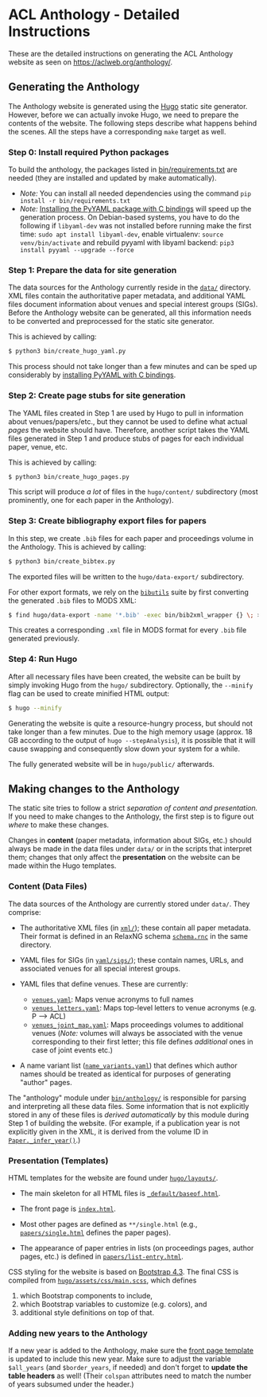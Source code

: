 # ACL Anthology - Detailed Instructions

These are the detailed instructions on generating the ACL Anthology website as
seen on <https://aclweb.org/anthology/>.


## Generating the Anthology

The Anthology website is generated using the [Hugo](https://gohugo.io) static
site generator.  However, before we can actually invoke Hugo, we need to prepare
the contents of the website.  The following steps describe what happens
behind the scenes.  All the steps have a corresponding `make` target as well.

### Step 0: Install required Python packages
To build the anthology, the packages listed in
  [bin/requirements.txt](bin/requirements.txt) are needed (they are installed and updated by make automatically).
  + *Note:* You can install all needed dependencies using the command `pip install -r bin/requirements.txt`
  + *Note:* [Installing the PyYAML package with C
    bindings](http://rmcgibbo.github.io/blog/2013/05/23/faster-yaml-parsing-with-libyaml/)
    will speed up the generation process.  On Debian-based systems, you have to do
	the following if `libyaml-dev` was not installed before running make the first time:
	`sudo apt install libyaml-dev`, enable virtualenv: `source venv/bin/activate` and
	rebuild pyyaml with libyaml backend: `pip3 install pyyaml --upgrade --force`

### Step 1: Prepare the data for site generation

The data sources for the Anthology currently reside in the [`data/`](data/)
directory.  XML files contain the authoritative paper metadata, and additional
YAML files document information about venues and special interest groups (SIGs).
Before the Anthology website can be generated, all this information needs to be
converted and preprocessed for the static site generator.

This is achieved by calling:

```bash
$ python3 bin/create_hugo_yaml.py
```

This process should not take longer than a few minutes and can be sped up
considerably by [installing PyYAML with C
bindings](http://rmcgibbo.github.io/blog/2013/05/23/faster-yaml-parsing-with-libyaml/).

### Step 2: Create page stubs for site generation

The YAML files created in Step 1 are used by Hugo to pull in information about
venues/papers/etc., but they cannot be used to define what actual *pages* the
website should have.  Therefore, another script takes the YAML files generated
in Step 1 and produce stubs of pages for each individual paper, venue, etc.

This is achieved by calling:

```bash
$ python3 bin/create_hugo_pages.py
```

This script will produce *a lot* of files in the `hugo/content/` subdirectory
(most prominently, one for each paper in the Anthology).

### Step 3: Create bibliography export files for papers

In this step, we create `.bib` files for each paper and proceedings volume in
the Anthology.  This is achieved by calling:

```bash
$ python3 bin/create_bibtex.py
```

The exported files will be written to the `hugo/data-export/` subdirectory.

For other export formats, we rely on the
[`bibutils`](https://sourceforge.net/p/bibutils/home/Bibutils/) suite by
first converting the generated `.bib` files to MODS XML:

```bash
$ find hugo/data-export -name '*.bib' -exec bin/bib2xml_wrapper {} \; >/dev/null
```

This creates a corresponding `.xml` file in MODS format for every `.bib` file
generated previously.

### Step 4: Run Hugo

After all necessary files have been created, the website can be built by simply
invoking Hugo from the `hugo/` subdirectory.  Optionally, the `--minify` flag
can be used to create minified HTML output:

```bash
$ hugo --minify
```

Generating the website is quite a resource-hungry process, but should not take
longer than a few minutes.  Due to the high memory usage (approx. 18 GB
according to the output of `hugo --stepAnalysis`), it is possible that it will
cause swapping and consequently slow down your system for a while.

The fully generated website will be in `hugo/public/` afterwards.


## Making changes to the Anthology

The static site tries to follow a strict *separation of content and
presentation.* If you need to make changes to the Anthology, the first step is
to figure out *where* to make these changes.

Changes in **content** (paper metadata, information about SIGs, etc.) should
always be made in the data files under `data/` or in the scripts that
interpret them; changes that only affect the **presentation** on the website can
be made within the Hugo templates.

### Content (Data Files)

The data sources of the Anthology are currently stored under `data/`.  They
comprise:

+ The authoritative XML files (in [`xml/`](data/xml)); these contain all paper
  metadata.  Their format is defined in an RelaxNG schema
  [`schema.rnc`](data/xml/schema.rnc) in the
  same directory.

+ YAML files for SIGs (in [`yaml/sigs/`](data/yaml/sigs)); these contain names,
  URLs, and associated venues for all special interest groups.

+ YAML files that define venues.  These are currently:
    + [`venues.yaml`](data/yaml/venues.yaml): Maps venue acronyms to full names
    + [`venues_letters.yaml`](data/yaml/venues_letters.yaml): Maps top-level
      letters to venue acronyms (e.g. P ⟶ ACL)
    + [`venues_joint_map.yaml`](data/yaml/venues_joint_map.yaml): Maps
      proceedings volumes to additional venues (*Note:* volumes will always be
      associated with the venue corresponding to their first letter; this file
      defines *additional* ones in case of joint events etc.)

+ A name variant list ([`name_variants.yaml`](data/yaml/name_variants.yaml)) that
  defines which author names should be treated as identical for purposes of
  generating "author" pages.

The "anthology" module under [`bin/anthology/`](bin/anthology/) is responsible
for parsing and interpreting all these data files.  Some information that is not
explicitly stored in any of these files is *derived automatically* by this
module during Step 1 of building the website.  (For example, if a publication
year is not explicitly given in the XML, it is derived from the volume ID in
[`Paper._infer_year()`](bin/anthology/papers.py).)

### Presentation (Templates)

HTML templates for the website are found under [`hugo/layouts/`](hugo/layouts/).

+ The main skeleton for all HTML files is
  [`_default/baseof.html`](hugo/layouts/_default/baseof.html).

+ The front page is [`index.html`](hugo/layouts/index.html).

+ Most other pages are defined as `**/single.html` (e.g.,
  [`papers/single.html`](hugo/layouts/papers/single.html) defines the paper
  pages).

+ The appearance of paper entries in lists (on proceedings pages, author pages,
  etc.) is defined in
  [`papers/list-entry.html`](hugo/layouts/papers/list-entry.html).

CSS styling for the website is based on [Bootstrap
4.3](https://getbootstrap.com/docs/4.3/).  The final CSS is compiled from
[`hugo/assets/css/main.scss`](hugo/assets/css/main.scss), which defines

1. which Bootstrap components to include,
2. which Bootstrap variables to customize (e.g. colors), and
3. additional style definitions on top of that.


### Adding new years to the Anthology

If a new year is added to the Anthology, make sure the [front page
template](hugo/layouts/index.html) is updated to include this new year.  Make
sure to adjust the variable `$all_years` (and `$border_years`, if needed) and
don't forget to **update the table headers** as well!  (Their `colspan`
attributes need to match the number of years subsumed under the header.)

